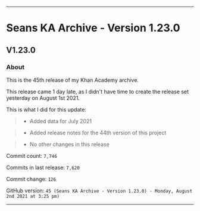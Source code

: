 ***

# Seans KA Archive - Version 1.23.0

## V1.23.0

### About

This is the 45th release of my Khan Academy archive. <!-- This is a follow-up to the first August 2021 monthly release. !-->

This release came 1 day late, as I didn't have time to create the release set yesterday on August 1st 2021.

This is what I did for this update:

<!-- 
> * Deleted all `IGNORE.md` files for June 2021 (deleted `90` `IGNORE.md` files)

> * Added release notes for the 43rd version of this project.
!-->

> * Added data for July 2021

> * Added release notes for the 44th version of this project

> * No other changes in this release

Commit count: `7,746`

Commits in last release: `7,620`

Commit change: `126`

GitHub version: `45 (Seans KA Archive - Version 1.23.0) - Monday, August 2nd 2021 at 3:25 pm)`

***
